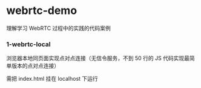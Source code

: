 # webrtc-demo

理解学习 WebRTC 过程中的实践的代码案例

### 1-webrtc-local

浏览器本地同页面实现点对点连接（无信令服务，不到 50 行的 JS 代码实现最简单版本的点对点连接）

需把 index.html 挂在 localhost 下运行
